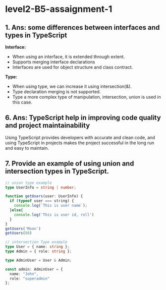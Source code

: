 # level2-B5-assaignment-1

## 1. Ans: some differences between interfaces and types in TypeScript <br>
 **Interface:** <br>
- When using an interface, it is extended through extent.
- Supports merging interface declarations
- Interfaces are used for object structure and class contract.<br>

**Type:**<br>
- When using type, we can increase it using intersection(&).
- Type declaration merging is not supported.
- Type a more complex type of manipulation, intersection, union is used in this case.

## 6. Ans: TypeScript help in improving code quality and project maintainability
Using TypeScript provides developers with accurate and clean code, and using TypeScript in projects makes the project successful in the long run and easy to maintain.

## 7. Provide an example of using union and intersection types in TypeScript.
```ts
// union type example
type UserInfo = string | number;

function getUsers(user: UserInfo) {
  if (typeof user === string) {
    console.log(`This is user name`);
  }else{
    console.log('This is user id, roll')
  }
}
getUsers('Moon')
getUsers(88)

// intersection Type example
type User = { name: string };
type Admin = { role: string };

type AdminUser = User & Admin;

const admin: AdminUser = {
  name: "John",
  role: "superadmin"
};


